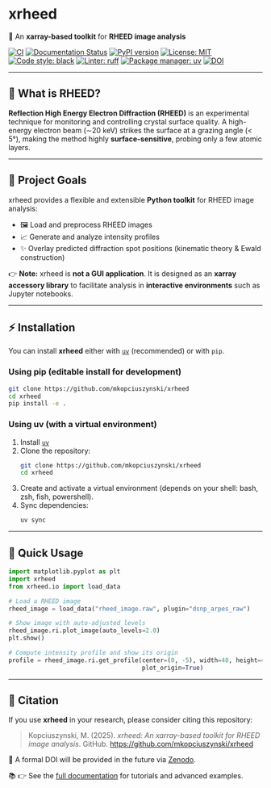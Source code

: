 # xrheed
📡 An **xarray-based toolkit** for **RHEED image analysis**

[![CI](https://github.com/mkopciuszynski/xrheed/actions/workflows/ci.yml/badge.svg?branch=main)](https://github.com/mkopciuszynski/xrheed/actions/workflows/ci.yml)
[![Documentation Status](https://readthedocs.org/projects/xrheed/badge/?version=latest)](https://xrheed.readthedocs.io/en/latest/?badge=latest)
[![PyPI version](https://img.shields.io/pypi/v/xrheed.svg)](https://pypi.org/project/xrheed/)
[![License: MIT](https://img.shields.io/badge/License-MIT-yellow.svg)](https://opensource.org/licenses/MIT)
[![Code style: black](https://img.shields.io/badge/code%20style-black-000000.svg)](https://github.com/psf/black)
[![Linter: ruff](https://img.shields.io/badge/linter-ruff-46a2f1.svg?logo=ruff)](https://github.com/astral-sh/ruff)
[![Package manager: uv](https://img.shields.io/badge/packaging-uv-blue)](https://github.com/astral-sh/uv)
[![DOI](https://zenodo.org/badge/DOI/10.5281/zenodo.xxxxx.svg)](https://doi.org/10.5281/zenodo.xxxxx)

---

## 🔬 What is RHEED?
**Reflection High Energy Electron Diffraction (RHEED)** is an experimental technique for monitoring and controlling crystal surface quality.
A high-energy electron beam (∼20 keV) strikes the surface at a grazing angle (< 5°), making the method highly **surface-sensitive**, probing only a few atomic layers.

---

## 🎯 Project Goals
xrheed provides a flexible and extensible **Python toolkit** for RHEED image analysis:
- 🖼️ Load and preprocess RHEED images
- 📈 Generate and analyze intensity profiles
- ✨ Overlay predicted diffraction spot positions (kinematic theory & Ewald construction)

👉 **Note:** xrheed is **not a GUI application**. It is designed as an **xarray accessory library** to facilitate analysis in **interactive environments** such as Jupyter notebooks.

---

## ⚡ Installation

You can install **xrheed** either with [`uv`](https://github.com/astral-sh/uv) (recommended) or with `pip`.

### Using pip (editable install for development)

```bash
git clone https://github.com/mkopciuszynski/xrheed
cd xrheed
pip install -e .
```

### Using uv (with a virtual environment)

1. Install [`uv`](https://docs.astral.sh/uv/guides/projects/)
2. Clone the repository:
   ```bash
   git clone https://github.com/mkopciuszynski/xrheed
   cd xrheed
   ```
3. Create and activate a virtual environment (depends on your shell: bash, zsh, fish, powershell).
4. Sync dependencies:
   ```bash
   uv sync
   ```

---

## 🚀 Quick Usage

```python
import matplotlib.pyplot as plt
import xrheed
from xrheed.io import load_data

# Load a RHEED image
rheed_image = load_data("rheed_image.raw", plugin="dsnp_arpes_raw")

# Show image with auto-adjusted levels
rheed_image.ri.plot_image(auto_levels=2.0)
plt.show()

# Compute intensity profile and show its origin
profile = rheed_image.ri.get_profile(center=(0, -5), width=40, height=4,
                                     plot_origin=True)
```

---

## 📖 Citation

If you use **xrheed** in your research, please consider citing this repository:

> Kopciuszynski, M. (2025). *xrheed: An xarray-based toolkit for RHEED image analysis*.
> GitHub. https://github.com/mkopciuszynski/xrheed

📌 A formal DOI will be provided in the future via [Zenodo](https://zenodo.org/).

📚 👉 See the [full documentation](https://xrheed.readthedocs.io/en/latest/) for tutorials and advanced examples.
